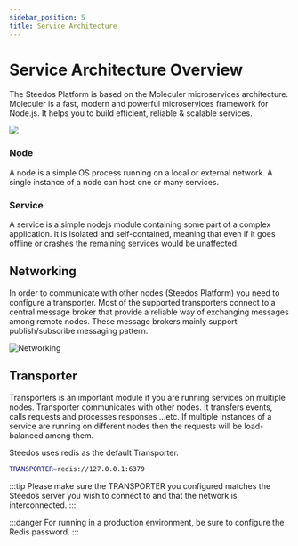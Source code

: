 ```yaml
---
sidebar_position: 5
title: Service Architecture
---
```


# Service Architecture Overview

The Steedos Platform is based on the Moleculer microservices architecture. Moleculer is a fast, modern and powerful microservices framework for Node.js. It helps you to build efficient, reliable & scalable services. 

![](/img/service/architectures/mixed.svg)

### Node

A node is a simple OS process running on a local or external network. A single instance of a node can host one or many services.

### Service

A service is a simple nodejs module containing some part of a complex application. It is isolated and self-contained, meaning that even if it goes offline or crashes the remaining services would be unaffected.


## Networking

In order to communicate with other nodes (Steedos Platform) you need to configure a transporter. Most of the supported transporters connect to a central message broker that provide a reliable way of exchanging messages among remote nodes. These message brokers mainly support publish/subscribe messaging pattern.

![Networking](/img/service/networking.svg)

## Transporter

Transporters is an important module if you are running services on multiple nodes. Transporter communicates with other nodes. It transfers events, calls requests and processes responses …etc. If multiple instances of a service are running on different nodes then the requests will be load-balanced among them.

Steedos uses redis as the default Transporter.

```bash
TRANSPORTER=redis://127.0.0.1:6379
```
:::tip
Please make sure the TRANSPORTER you configured matches the Steedos server you wish to connect to and that the network is interconnected. 
:::

:::danger
For running in a production environment, be sure to configure the Redis password.
:::